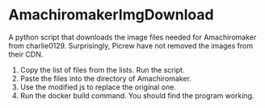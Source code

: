 # AmachiromakerImgDownload
A python script that downloads the image files needed for Amachiromaker from charlie0129.
Surprisingly, Picrew have not removed the images from their CDN.
1. Copy the list of files from the lists. Run the script.
2. Paste the files into the directory of Amachiromaker.
3. Use the modified js to replace the original one.
4. Run the docker build command.
You should find the program working.
